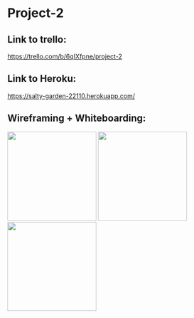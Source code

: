 # Project-2

## Link to trello:
https://trello.com/b/6qIXfpne/project-2

## Link to Heroku:
https://salty-garden-22110.herokuapp.com/

## Wireframing + Whiteboarding:

<img src="/Users/sekoyahicks/Desktop/SEI21/Project-2/public/images/whiteboard.jpg" width=200>
<img src="" width=200>
<img src="" width=200>

